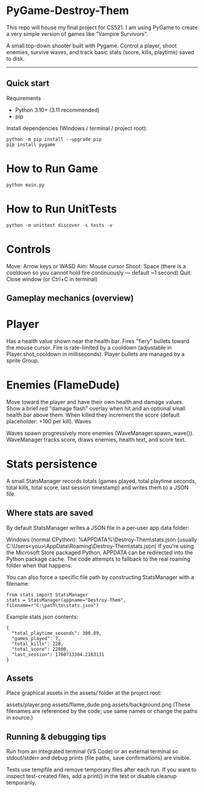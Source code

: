 # PyGame-Destroy-Them
This repo will house my final project for CS521. I am using PyGame to create a very simple version of games like "Vampire Survivors".

A small top-down shooter built with Pygame. Control a player, shoot enemies, survive waves, and track basic stats (score, kills, playtime) saved to disk.

---

## Quick start

Requirements
- Python 3.10+ (3.11 recommended)
- pip

Install dependencies (Windows / terminal / project root):
````
python -m pip install --upgrade pip
pip install pygame
````

# How to Run Game

```
python main.py
```

# How to Run UnitTests

```
python -m unittest discover -s tests -v
```

# Controls

Move: Arrow keys or WASD
Aim: Mouse cursor
Shoot: Space (there is a cooldown so you cannot hold fire continuously — default ~1 second)
Quit: Close window (or Ctrl+C in terminal)

## Gameplay mechanics (overview)

# Player

Has a health value shown near the health bar.
Fires "fiery" bullets toward the mouse cursor.
Fire is rate-limited by a cooldown (adjustable in Player.shot_cooldown in milliseconds).
Player bullets are managed by a sprite Group.

# Enemies (FlameDude)

Move toward the player and have their own health and damage values.
Show a brief red "damage flash" overlay when hit and an optional small health bar above them.
When killed they increment the score (default placeholder: +100 per kill).
Waves

Waves spawn progressively more enemies (WaveManager.spawn_wave()).
WaveManager tracks score, draws enemies, health text, and score text.

# Stats persistence

A small StatsManager records totals (games played, total playtime seconds, total kills, total score, last session timestamp) and writes them to a JSON file.

## Where stats are saved

By default StatsManager writes a JSON file in a per-user app data folder:

Windows (normal CPython): %APPDATA%\Destroy-Them\stats.json (usually C:\Users\<you>\AppData\Roaming\Destroy-Them\stats.json)
If you're using the Microsoft Store packaged Python, APPDATA can be redirected into the Python package cache. The code attempts to fallback to the real roaming folder when that happens.

You can also force a specific file path by constructing StatsManager with a filename:
```
from stats import StatsManager
stats = StatsManager(appname="Destroy-Them", filename=r"C:\path\to\stats.json")
```
Example stats.json contents:
```
{
  "total_playtime_seconds": 300.89,
  "games_played": 7,
  "total_kills": 228,
  "total_score": 22800,
  "last_session": 1760713384.2163131
}
```

## Assets
Place graphical assets in the assets/ folder at the project root:

  assets/player.png
  assets/flame_dude.png
  assets/background.png
  (These filenames are referenced by the code; use same names or change the paths in source.)

## Running & debugging tips

Run from an integrated terminal (VS Code) or an external terminal so stdout/stderr and debug prints (file paths, save confirmations) are visible.

Tests use tempfile and remove temporary files after each run. If you want to inspect test-created files, add a print() in the test or disable cleanup temporarily.
